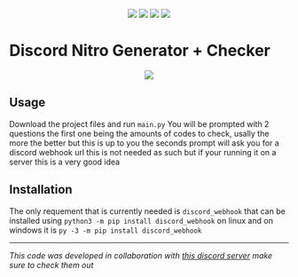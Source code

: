 <p align="center">
<img src=https://img.shields.io/github/issues/logicguy1/Discord-Nitro-Gen-and-Checker?style=flat-square&logo=appveyor&color=informational />
<img src=https://img.shields.io/github/license/logicguy1/Discord-Nitro-Gen-and-Checker?style=flat-square&logo=appveyor&color=informational />
<img src=https://img.shields.io/github/stars/logicguy1/Discord-Nitro-Gen-and-Checker?style=flat-square&logo=appveyor&color=blue />
<img src=https://img.shields.io/github/forks/logicguy1/Discord-Nitro-Gen-and-Checker?style=flat-square&logo=appveyor&color=blue />
</p>

# Discord Nitro Generator + Checker
<p align="center">
<img src=https://cdn.discordapp.com/attachments/754989881901711411/806987377343070208/unknown.png />
</p>

## Usage
Download the project files and run `main.py` 
You will be prompted with 2 questions the first one being the amounts of codes to check, usally the more the better but this is up to you the seconds prompt will ask you for a discord webhook url this is not needed as such but if your running it on a server this is a very good idea

## Installation
The only requement that is currently needed is `discord_webhook` that can be installed using `python3 -m pip install discord_webhook` on linux and on windows it is `py -3 -m pip install discord_webhook`

---

*This code was developed in collaboration with [this discord server](https://discord.gg/AtpBtMUpHK) make sure to check them out*
